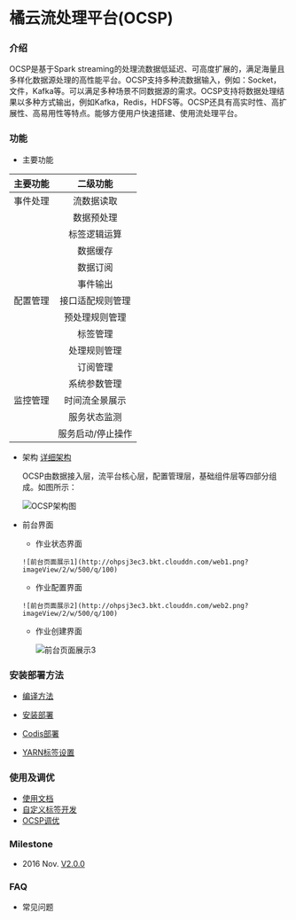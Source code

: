 # 橘云流处理平台(OCSP)

### 介绍

OCSP是基于Spark streaming的处理流数据低延迟、可高度扩展的，满足海量且多样化数据源处理的高性能平台。OCSP支持多种流数据输入，例如：Socket，文件，Kafka等。可以满足多种场景不同数据源的需求。OCSP支持将数据处理结果以多种方式输出，例如Kafka，Redis，HDFS等。OCSP还具有高实时性、高扩展性、高易用性等特点。能够方便用户快速搭建、使用流处理平台。

### 功能

* 主要功能
 
| 主要功能       | 二级功能        |
| ------------- |:-------------:|
| 事件处理       | 流数据读取      |
|               | 数据预处理      |
|               | 标签逻辑运算     |
|               | 数据缓存        |
|               | 数据订阅        |
|               | 事件输出        |
| 配置管理       | 接口适配规则管理  |
|               | 预处理规则管理  |
|               | 标签管理    |
|               | 处理规则管理   |
|               | 订阅管理   |
|               | 系统参数管理   |
| 监控管理       | 时间流全景展示  |
|               | 服务状态监测  |
|               | 服务启动/停止操作  |

     

* 架构 [详细架构](https://github.com/OCSP/OCSP_mainline/wiki/OCSP%E6%9E%B6%E6%9E%84%E8%AF%B4%E6%98%8E%E6%96%87%E6%A1%A3)

   OCSP由数据接入层，流平台核心层，配置管理层，基础组件层等四部分组成。如图所示：

   ![OCSP架构图](http://ohpsj3ec3.bkt.clouddn.com/overview.png?imageView/2/w/500/q/100)
   
* 前台界面
 
     * 作业状态界面
 
      ![前台页面展示1](http://ohpsj3ec3.bkt.clouddn.com/web1.png?imageView/2/w/500/q/100)

     * 作业配置界面
     
      ![前台页面展示2](http://ohpsj3ec3.bkt.clouddn.com/web2.png?imageView/2/w/500/q/100)

     * 作业创建界面
  
         ![前台页面展示3](http://ohpsj3ec3.bkt.clouddn.com/web3.png?imageView/2/w/500/q/100)


### 安装部署方法

* [编译方法](https://github.com/OCSP/OCSP_mainline/wiki/编译OCSP源代码方法)

* [安装部署](https://github.com/OCSP/OCSP_mainline/wiki/安装部署)

* [Codis部署](https://github.com/OCSP/OCSP_mainline/wiki/Codis-%E9%83%A8%E7%BD%B2)

* [YARN标签设置](https://github.com/OCSP/OCSP_mainline/wiki/Yarn-Node-Label-%E9%85%8D%E7%BD%AE)

### 使用及调优

* [使用文档](https://github.com/OCSP/OCSP_mainline/wiki/使用文档)
* [自定义标签开发](https://github.com/OCSP/OCSP_mainline/wiki/%E8%87%AA%E5%AE%9A%E4%B9%89%E6%A0%87%E7%AD%BE)
* [OCSP调优](https://github.com/OCSP/OCSP_mainline/wiki/OCSP-%E8%B0%83%E4%BC%98)

### Milestone

*   2016 Nov. [V2.0.0](https://github.com/OCSP/OCSP_mainline/releases/tag/2.0.0) 

### FAQ
* 常见问题
